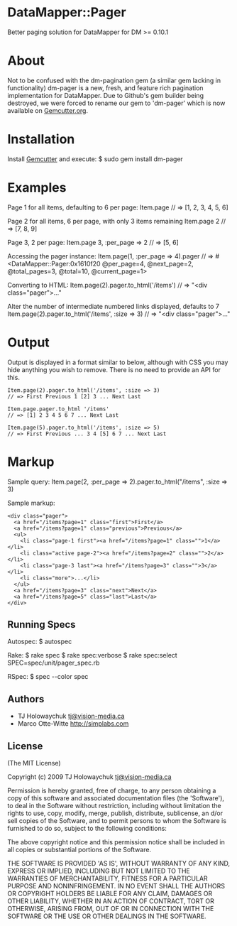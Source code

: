 
# DataMapper::Pager

  Better paging solution for DataMapper for DM >= 0.10.1
  
# About

Not to be confused with the dm-pagination gem (a similar gem lacking in functionality) dm-pager
is a new, fresh, and feature rich pagination implementation for DataMapper. Due to Github's gem builder
being destroyed, we were forced to rename our gem to 'dm-pager' which is now available on [Gemcutter.org](http://gemcutter.org).

# Installation

Install [Gemcutter](http://gemcutter.org) and execute:
    $ sudo gem install dm-pager
  
# Examples

Page 1 for all items, defaulting to 6 per page:
    Item.page
    // => [1, 2, 3, 4, 5, 6]
    
Page 2 for all items, 6 per page, with only 3 items remaining
    Item.page 2
    // => [7, 8, 9]
    
Page 3, 2 per page:
    Item.page 3, :per_page => 2
    // => [5, 6]
    
Accessing the pager instance:
    Item.page(1, :per_page => 4).pager
    // => #<DataMapper::Pager:0x1610f20 @per_page=4, @next_page=2, @total_pages=3, @total=10, @current_page=1>
    
Converting to HTML:
    Item.page(2).pager.to_html('/items')
    // => "<div class=\"pager\">..."
    
Alter the number of intermediate numbered links displayed, defaults to 7
    Item.page(2).pager.to_html('/items', :size => 3)
    // => "<div class=\"pager\">..."
    
# Output

Output is displayed in a format similar to below, although 
with CSS you may hide anything you wish to remove. There is
no need to provide an API for this.

    Item.page(2).pager.to_html('/items', :size => 3)
    // => First Previous 1 [2] 3 ... Next Last
    
    Item.page.pager.to_html '/items'
    // => [1] 2 3 4 5 6 7 ... Next Last

    Item.page(5).pager.to_html('/items', :size => 5)
    // => First Previous ... 3 4 [5] 6 7 ... Next Last
    
# Markup

Sample query:
    Item.page(2, :per_page => 2).pager.to_html("/items", :size => 3)

Sample markup:

    <div class="pager">
      <a href="/items?page=1" class="first">First</a>
      <a href="/items?page=1" class="previous">Previous</a>
      <ul>
        <li class="page-1 first"><a href="/items?page=1" class="">1</a></li>
        <li class="active page-2"><a href="/items?page=2" class="">2</a></li>
        <li class="page-3 last"><a href="/items?page=3" class="">3</a></li>
        <li class="more">...</li>
      </ul>
      <a href="/items?page=3" class="next">Next</a>
      <a href="/items?page=5" class="last">Last</a>
    </div>
    
## Running Specs

Autospec:
    $ autospec
  
Rake:
    $ rake spec
    $ rake spec:verbose
    $ rake spec:select SPEC=spec/unit/pager_spec.rb
    
RSpec:
    $ spec --color spec
    
## Authors

 * TJ Holowaychuk <tj@vision-media.ca>
 * Marco Otte-Witte <http://simplabs.com>
    
## License

(The MIT License)

Copyright (c) 2009 TJ Holowaychuk <tj@vision-media.ca>

Permission is hereby granted, free of charge, to any person obtaining
a copy of this software and associated documentation files (the
'Software'), to deal in the Software without restriction, including
without limitation the rights to use, copy, modify, merge, publish,
distribute, sublicense, an d/or sell copies of the Software, and to
permit persons to whom the Software is furnished to do so, subject to
the following conditions:

The above copyright notice and this permission notice shall be
included in all copies or substantial portions of the Software.

THE SOFTWARE IS PROVIDED 'AS IS', WITHOUT WARRANTY OF ANY KIND,
EXPRESS OR IMPLIED, INCLUDING BUT NOT LIMITED TO THE WARRANTIES OF
MERCHANTABILITY, FITNESS FOR A PARTICULAR PURPOSE AND NONINFRINGEMENT.
IN NO EVENT SHALL THE AUTHORS OR COPYRIGHT HOLDERS BE LIABLE FOR ANY
CLAIM, DAMAGES OR OTHER LIABILITY, WHETHER IN AN ACTION OF CONTRACT,
TORT OR OTHERWISE, ARISING FROM, OUT OF OR IN CONNECTION WITH THE
SOFTWARE OR THE USE OR OTHER DEALINGS IN THE SOFTWARE.
